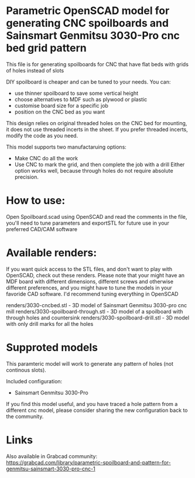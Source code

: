 # Parametric OpenSCAD model for generating CNC spoilboards and Sainsmart Genmitsu 3030-Pro cnc bed grid pattern

This file is for generating spoilboards for CNC that have flat beds with grids of holes instead of slots

DIY spoilboard is cheaper and can be tuned to your needs. You can:
* use thinner spoilboard to save some vertical height
* choose alternatives to MDF such as plywood or plastic
* customise board size for a specific job
* position on the CNC bed as you want

This design relies on original threaded holes on the CNC bed for mounting, it does not use threaded incerts in the  sheet. If you prefer threaded incerts, modify the code as you need.

This model supports two manufactaruing options:
* Make CNC do all the work
* Use CNC to mark the grid, and then complete the job with a drill
Either option works well, because through holes do not require absolute precision.

# How to use:
Open Spoilboard.scad using OpenSCAD and read the comments in the file, you'll need to tune parameters and exportSTL for future use in your preferred CAD/CAM software

# Available renders:
If you want quick access to the STL files, and don't want to play with OpenSCAD, check out these renders.
Please note that your might have an MDF board with different dimensions, different screws and otherwise different preferences, and you might have to tune the models in your favoride CAD software. I'd recommend tuning everything in OpenSCAD

renders/3030-cncbed.stl - 3D model of Sainsmart Genmitsu 3030-pro cnc mill
renders/3030-spoilboard-through.stl - 3D model of a spoilboard with through holes and countersink
renders/3030-spoilboard-drill.stl - 3D model with only drill marks for all the holes

# Supproted models
This paramteric model will work to generate any pattern of holes (not continous slots).

Included configuration:
* Sainsmart Genmitsu 3030-Pro

If you find this model useful, and you have traced a hole pattern from a different cnc model, please consider sharing the new configuration back to the community.

# Links
Also available in Grabcad community: https://grabcad.com/library/parametric-spoilboard-and-pattern-for-genmitsu-sainsmart-3030-pro-cnc-1
